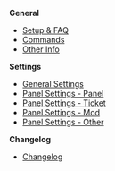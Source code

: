  **General**
- [Setup & FAQ](quick-start)
- [Commands](commands)
- [Other Info](Other-Info)


 **Settings** 
- [General Settings](General-Settings)
- [Panel Settings - Panel](Panel-Settings-Panel)
- [Panel Settings - Ticket](Panel-Settings-Ticket)
- [Panel Settings - Mod](Panel-Settings-Mod)
- [Panel Settings - Other](Panel-Settings-Other)


 **Changelog**
- [Changelog](changelog)

